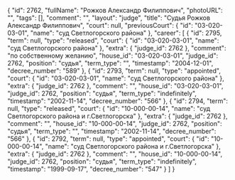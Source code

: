 {
    "id": 2762,
    "fullName": "Рожков Александр Филиппович",
    "photoURL": "",
    "tags": [],
    "comment": "",
    "layout": "judge",
    "title": "Судья Рожков Александр Филиппович",
    "court": null,
    "previousCourt": {
        "id": "03-020-03-01",
        "name": "суд Светлогорского района"
    },
    "career": [
        {
            "id": 2795,
            "term": null,
            "type": "released",
            "court": {
                "id": "03-020-03-01",
                "name": "суд Светлогорского района"
            },
            "extra": {
                "judge_id": 2762
            },
            "comment": "по собственному желанию",
            "house_id": "03-020-03-01",
            "judge_id": 2762,
            "position": "судья",
            "term_type": "",
            "timestamp": "2004-12-01",
            "decree_number": "589"
        },
        {
            "id": 2793,
            "term": null,
            "type": "appointed",
            "court": {
                "id": "03-020-03-01",
                "name": "суд Светлогорского района"
            },
            "extra": {
                "judge_id": 2762
            },
            "comment": "",
            "house_id": "03-020-03-01",
            "judge_id": 2762,
            "position": "судья",
            "term_type": "indefinitely",
            "timestamp": "2002-11-14",
            "decree_number": "566"
        },
        {
            "id": 2794,
            "term": null,
            "type": "released",
            "court": {
                "id": "10-000-00-14",
                "name": "суд Светлогорского района и г.Светлогорска"
            },
            "extra": {
                "judge_id": 2762
            },
            "comment": "",
            "house_id": "10-000-00-14",
            "judge_id": 2762,
            "position": "судья",
            "term_type": "",
            "timestamp": "2002-11-14",
            "decree_number": "566"
        },
        {
            "id": 2792,
            "term": null,
            "type": "appointed",
            "court": {
                "id": "10-000-00-14",
                "name": "суд Светлогорского района и г.Светлогорска"
            },
            "extra": {
                "judge_id": 2762
            },
            "comment": "",
            "house_id": "10-000-00-14",
            "judge_id": 2762,
            "position": "судья",
            "term_type": "indefinitely",
            "timestamp": "1999-09-17",
            "decree_number": "547"
        }
    ]
}